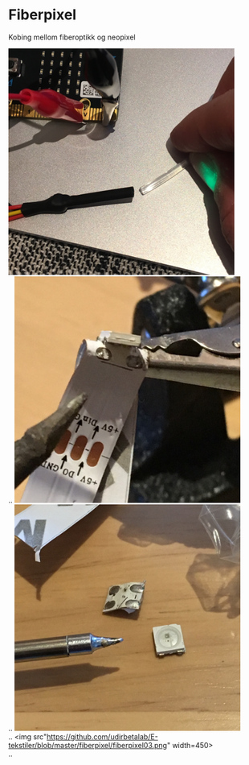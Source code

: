 # Fiberpixel

Kobing mellom fiberoptikk og neopixel

<img src="https://github.com/udirbetalab/E-tekstiler/blob/master/fiberpixel/IMG_1703.jpg" width=450><br>
..
<img src="https://github.com/udirbetalab/E-tekstiler/blob/master/fiberpixel/fiberpixel01.jpg" width=450><br>
..
<img src="https://github.com/udirbetalab/E-tekstiler/blob/master/fiberpixel/fiberpixel02.jpg" width=450><br>
..
<img src"https://github.com/udirbetalab/E-tekstiler/blob/master/fiberpixel/fiberpixel03.png" width=450><br>
..

